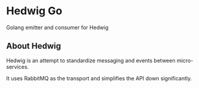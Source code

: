# Hedwig Go

Golang emitter and consumer for Hedwig


## About Hedwig

Hedwig is an attempt to standardize messaging and events between micro-services.

It uses RabbitMQ as the transport and simplifies the API down significantly.
